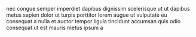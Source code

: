 nec congue semper imperdiet dapibus dignissim scelerisque ut ut dapibus metus
sapien dolor ut turpis porttitor lorem augue ut vulputate eu consequat a nulla
et auctor tempor ligula tincidunt accumsan quis odio consequat ut est mauris
metus ipsum a